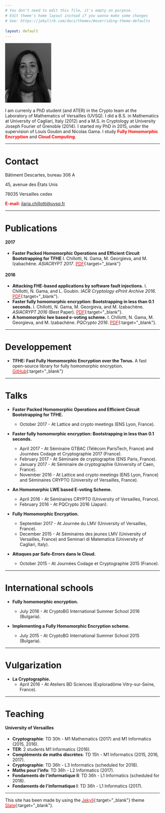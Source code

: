 ```yaml
---
# You don't need to edit this file, it's empty on purpose.
# Edit theme's home layout instead if you wanna make some changes
# See: https://jekyllrb.com/docs/themes/#overriding-theme-defaults

layout: default
---
```


<img src="Ilaria_Chillotti_BN.jpg" width="150">

I am currenly a PhD student (and ATER) in the Crypto team at the Laboratory of Mathematics of Versailles (UVSQ). I did a B.S. in Mathematics at University of Cagliari, Italy (2012) and a M.S. in Cryptology at University Joseph Fourier of Grenoble (2014). I started my PhD in 2015, under the supervision of Louis Goubin and Nicolas Gama. I study <span style="color:#f00909">**Fully Homomorphic Encryption**</span> and <span style="color:#f00909">**Cloud Computing**</span>. 

* * *


# [](#header-1)Contact

Bâtiment Descartes, bureau 306 A

45, avenue des États Unis

78035 Versailles cedex

<span style="color:#f00909">**E-mail:**</span> ilaria.chillotti@uvsq.fr



* * *


# [](#header-1)Publications

#### [](#header-4)2017

*   **Faster Packed Homomorphic Operations and Efficient Circuit Bootstrapping for TFHE** I. Chillotti, N. Gama, M. Georgieva, and M. Izabachène. _ASIACRYPT 2017_. [<span style="color:#f00909">PDF</span>](http://eprint.iacr.org/2017/430){:target="_blank"}


#### [](#header-4)2016

*   **Attacking FHE-based applications by software fault injections.** I. Chillotti, N. Gama, and L. Goubin. _IACR Cryptology ePrint Archive 2016_. [<span style="color:#f00909">PDF</span>](http://eprint.iacr.org/2016/1164){:target="_blank"}.
*   **Faster fully homomorphic encryption: Bootstrapping in less than 0.1 seconds.** I. Chillotti, N. Gama, M. Georgieva, and M. Izabachène. _ASIACRYPT 2016_ (Best Paper). [<span style="color:#f00909">PDF</span>](http://eprint.iacr.org/2016/870){:target="_blank"}.  
*   **A homomorphic lwe based e-voting scheme.** I. Chillotti, N. Gama, M. Georgieva, and M. Izabachène. _PQCrypto 2016_. [<span style="color:#f00909">PDF</span>](/papers/CGGI16a-An_homomorphic_LWE_based_E-voting_Scheme.pdf){:target="_blank"}.


* * *


# [](#header-1)Developpement

*   **TFHE: Fast Fully Homomorphic Encryption over the Torus.** A fast open-source library for fully homomorphic encryption. [<span style="color:#f00909">GitHub</span>](https://tfhe.github.io/tfhe/){:target="_blank"}



* * *


# [](#header-1)Talks

*   **Faster Packed Homomorphic Operations and Efficient Circuit Bootstrapping for TFHE.**
	*   October 2017 - At Lattice and crypto meetings (ENS Lyon, France).



*   **Faster fully homomorphic encryption: Bootstrapping in less than 0.1 seconds.** 
	*   April 2017 - At Séminaire GTBAC (Télécom ParisTech, France) and Journées Codage et Cryptographie 2017 (France).
	*   February 2017 - At Séminaire de cryptographie (ENS Paris, France).
	*   January 2017 - At Séminaire de cryptographie (University of Caen, France).
	*   November 2016 - At Lattice and crypto meetings (ENS Lyon, France) and Séminaires CRYPTO (University of Versailles, France).



*   **An Homomorphic LWE based E-voting Scheme.** 
	*   April 2016 - At Séminaires CRYPTO (University of Versailles, France).
	*   February 2016 - At PQCrypto 2016 (Japan).



*   **Fully Homomorphic Encryption.** 
	*   September 2017 - At Journée du LMV (University of Versailles, France).
	*   December 2015 - At Séminaires des jeunes LMV (University of Versailles, France) and Seminari di Matematica (University of Cagliari, Italy).



*   **Attaques par Safe-Errors dans le Cloud.** 
	*   October 2015 - At Journées Codage et Cryptographie 2015 (France).




* * *


# [](#header-1)International schools

*   **Fully homomorphic encryption.** 
	*   July 2016 - At CryptoBG International Summer School 2016 (Bulgaria).

*   **Implementing a Fully Homomorphic Encryption scheme.** 
	*   July 2015 - At CryptoBG International Summer School 2015 (Bulgaria).


* * *


# [](#header-1)Vulgarization

*   **La Cryptographie.** 
	*   April 2016 - At Ateliers BD Sciences (Exploradôme Vitry-sur-Seine, France).


* * *


# [](#header-1)Teaching

#### [](#header-4)University of Versailles

*   **Cryptographie**: TD 30h - M1 Mathematics (2017) and M1 Informatics (2015, 2016).
*   **TER**: 2 students M1 Informatics (2016).
*   **Compléments de maths discrètes**: TD 15h - M1 Informatics (2015, 2016, 2017).
*   **Cryptographie**: TD 36h - L3 Informatics (scheduled for 2018).
*   **Maths pour l'info**: TD 36h - L2 Informatics (2017).
*   **Fondaments de l'informatique II**: TD 36h - L1 Informatics (scheduled for 2018).
*   **Fondaments de l'informatique I**: TD 36h - L1 Informatics (2017).


* * *


This site has been made by using the [<span style="color:#f00909">Jekyll</span>](https://jekyllrb.com/){:target="_blank"} theme [<span style="color:#f00909">Slate</span>](https://github.com/pages-themes/slate){:target="_blank"}. 







